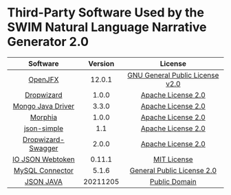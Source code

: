 # Third-Party Software Used by the SWIM Natural Language Narrative Generator 2.0

|Software|Version|License
|:----:|:----:|:----:|
|[OpenJFX](https://github.com/openjdk/jfx)|12.0.1|[GNU General Public License v2.0](https://github.com/openjdk/jfx/blob/master/LICENSE)|
|[Dropwizard](https://github.com/dropwizard/dropwizard)|1.0.0|[Apache License 2.0](https://github.com/dropwizard/dropwizard/blob/release/2.1.x/LICENSE)|
|[Mongo Java Driver](https://github.com/mongodb/mongo-java-driver)|3.3.0|[Apache License 2.0](https://github.com/mongodb/mongo-java-driver/blob/master/LICENSE.txt)|
|[Morphia](https://github.com/MorphiaOrg/morphia)|1.0.0|[Apache License 2.0](https://github.com/MorphiaOrg/morphia/blob/master/LICENSE)|
|[json-simple](https://code.google.com/archive/p/json-simple/)|1.1|[Apache License 2.0](https://github.com/fangyidong/json-simple/blob/master/LICENSE.txt)|
|[Dropwizard-Swagger](https://github.com/smoketurner/dropwizard-swagger)|2.0.0|[Apache License 2.0](https://github.com/smoketurner/dropwizard-swagger/blob/master/LICENSE)|
|[IO JSON Webtoken](https://github.com/jsonwebtoken/jsonwebtoken.github.io)|0.11.1|[MIT License](https://github.com/jsonwebtoken/jsonwebtoken.github.io/blob/master/LICENSE.txt)|
|[MySQL Connector](https://mvnrepository.com/artifact/mysql/mysql-connector-java)|5.1.6|[General Public License 2.0](https://www.gnu.org/licenses/old-licenses/gpl-2.0.html)|
|[JSON JAVA](https://github.com/stleary/JSON-java)|20211205|[Public Domain](https://github.com/stleary/JSON-java/blob/master/LICENSE)